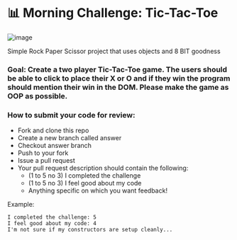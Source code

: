 # 📊 Morning Challenge: Tic-Tac-Toe

![image](https://user-images.githubusercontent.com/112201564/196265112-518cb811-47c1-4c2d-a797-1a93e51e51c0.png)

Simple Rock Paper Scissor project that uses objects and 8 BIT goodness


### Goal: Create a two player Tic-Tac-Toe game. The users should be able to click to place their X or O and if they win the program should mention their win in the DOM. Please make the game as OOP as possible.

### How to submit your code for review:

- Fork and clone this repo
- Create a new branch called answer
- Checkout answer branch
- Push to your fork
- Issue a pull request
- Your pull request description should contain the following:
  - (1 to 5 no 3) I completed the challenge
  - (1 to 5 no 3) I feel good about my code
  - Anything specific on which you want feedback!

Example:
```
I completed the challenge: 5
I feel good about my code: 4
I'm not sure if my constructors are setup cleanly...
```
